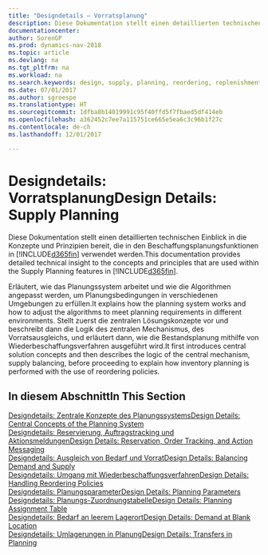 ```yaml
---
title: "Designdetails – Vorratsplanung"
description: Diese Dokumentation stellt einen detaillierten technischen Einblick in die Konzepte und Prinzipien bereit, die in den Beschaffungsplanungsfunktionen in [!INCLUDE[d365fin](includes/d365fin_md.md)] verwendet werden.
documentationcenter: 
author: SorenGP
ms.prod: dynamics-nav-2018
ms.topic: article
ms.devlang: na
ms.tgt_pltfrm: na
ms.workload: na
ms.search.keywords: design, supply, planning, reordering, replenishment
ms.date: 07/01/2017
ms.author: sgroespe
ms.translationtype: HT
ms.sourcegitcommit: 1dfba8b14019991c95f40ffd5f7fbaed5df414eb
ms.openlocfilehash: a362452c7ee7a115751ce665e5ea6c3c96b1f27c
ms.contentlocale: de-ch
ms.lasthandoff: 12/01/2017

---
```

# <a name="design-details-supply-planning"></a><span data-ttu-id="a8584-103">Designdetails: Vorratsplanung</span><span class="sxs-lookup"><span data-stu-id="a8584-103">Design Details: Supply Planning</span></span>
<span data-ttu-id="a8584-104">Diese Dokumentation stellt einen detaillierten technischen Einblick in die Konzepte und Prinzipien bereit, die in den Beschaffungsplanungsfunktionen in [!INCLUDE[d365fin](includes/d365fin_md.md)] verwendet werden.</span><span class="sxs-lookup"><span data-stu-id="a8584-104">This documentation provides detailed technical insight to the concepts and principles that are used within the Supply Planning features in [!INCLUDE[d365fin](includes/d365fin_md.md)].</span></span>  

<span data-ttu-id="a8584-105">Erläutert, wie das Planungssystem arbeitet und wie die Algorithmen angepasst werden, um Planungsbedingungen in verschiedenen Umgebungen zu erfüllen.</span><span class="sxs-lookup"><span data-stu-id="a8584-105">It explains how the planning system works and how to adjust the algorithms to meet planning requirements in different environments.</span></span> <span data-ttu-id="a8584-106">Stellt zuerst die zentralen Lösungskonzepte vor und beschreibt dann die Logik des zentralen Mechanismus, des Vorratsausgleichs, und erläutert dann, wie die Bestandsplanung mithilfe von Wiederbeschaffungsverfahren ausgeführt wird.</span><span class="sxs-lookup"><span data-stu-id="a8584-106">It first introduces central solution concepts and then describes the logic of the central mechanism, supply balancing, before proceeding to explain how inventory planning is performed with the use of reordering policies.</span></span>  

## <a name="in-this-section"></a><span data-ttu-id="a8584-107">In diesem Abschnitt</span><span class="sxs-lookup"><span data-stu-id="a8584-107">In This Section</span></span>  
[<span data-ttu-id="a8584-108">Designdetails: Zentrale Konzepte des Planungssystems</span><span class="sxs-lookup"><span data-stu-id="a8584-108">Design Details: Central Concepts of the Planning System</span></span>](design-details-central-concepts-of-the-planning-system.md)  
[<span data-ttu-id="a8584-109">Designdetails: Reservierung, Auftragstracking und Aktionsmeldungen</span><span class="sxs-lookup"><span data-stu-id="a8584-109">Design Details: Reservation, Order Tracking, and Action Messaging</span></span>](design-details-reservation-order-tracking-and-action-messaging.md)  
[<span data-ttu-id="a8584-110">Designdetails: Ausgleich von Bedarf und Vorrat</span><span class="sxs-lookup"><span data-stu-id="a8584-110">Design Details: Balancing Demand and Supply</span></span>](design-details-balancing-demand-and-supply.md)  
[<span data-ttu-id="a8584-111">Designdetails: Umgang mit Wiederbeschaffungsverfahren</span><span class="sxs-lookup"><span data-stu-id="a8584-111">Design Details: Handling Reordering Policies</span></span>](design-details-handling-reordering-policies.md)  
[<span data-ttu-id="a8584-112">Designdetails: Planungsparameter</span><span class="sxs-lookup"><span data-stu-id="a8584-112">Design Details: Planning Parameters</span></span>](design-details-planning-parameters.md)  
[<span data-ttu-id="a8584-113">Designdetails: Planungs-Zuordnungstabelle</span><span class="sxs-lookup"><span data-stu-id="a8584-113">Design Details: Planning Assignment Table</span></span>](design-details-planning-assignment-table.md)  
[<span data-ttu-id="a8584-114">Designdetails: Bedarf an leerem Lagerort</span><span class="sxs-lookup"><span data-stu-id="a8584-114">Design Details: Demand at Blank Location</span></span>](design-details-demand-at-blank-location.md)  
[<span data-ttu-id="a8584-115">Designdetails: Umlagerungen in Planung</span><span class="sxs-lookup"><span data-stu-id="a8584-115">Design Details: Transfers in Planning</span></span>](design-details-transfers-in-planning.md)

